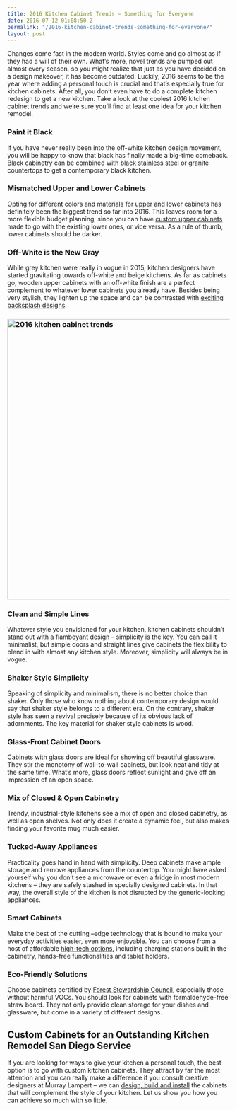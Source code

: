 ```yaml
---
title: 2016 Kitchen Cabinet Trends – Something for Everyone
date: 2016-07-12 01:08:50 Z
permalink: "/2016-kitchen-cabinet-trends-something-for-everyone/"
layout: post
---
```


Changes come fast in the modern world. Styles come and go almost as if they had a will of their own. What’s more, novel trends are pumped out almost every season, so you might realize that just as you have decided on a design makeover, it has become outdated. Luckily, 2016 seems to be the year where adding a personal touch is crucial and that’s especially true for kitchen cabinets. After all, you don’t even have to do a complete kitchen redesign to get a new kitchen. Take a look at the coolest 2016 kitchen cabinet trends and we’re sure you’ll find at least one idea for your kitchen remodel.
<h3>Paint it Black</h3>
If you have never really been into the off-white kitchen design movement, you will be happy to know that black has finally made a big-time comeback. Black cabinetry can be combined with black <a href="http://murraylampert.com/what-metal-should-you-use-in-your-kitchen/">stainless steel</a> or granite countertops to get a contemporary black kitchen.
<h3>Mismatched Upper and Lower Cabinets</h3>
Opting for different colors and materials for upper and lower cabinets has definitely been the biggest trend so far into 2016. This leaves room for a more flexible budget planning, since you can have <a href="http://murraylampert.com/san-diego-custom-cabinet-construction-services/">custom upper cabinets</a> made to go with the existing lower ones, or vice versa. As a rule of thumb, lower cabinets should be darker.
<h3>Off-White is the New Gray</h3>
While grey kitchen were really in vogue in 2015, kitchen designers have started gravitating towards off-white and beige kitchens. As far as cabinets go, wooden upper cabinets with an off-white finish are a perfect complement to whatever lower cabinets you already have. Besides being very stylish, they lighten up the space and can be contrasted with <a href="http://murraylampert.com/the-homeowners-guide-to-choosing-the-perfect-kitchen-backsplash/">exciting backsplash designs</a>.
<h3><img class="aligncenter size-large wp-image-3121" src="http://murraylampert.com/wp-content/uploads/2.-Dang-Tran-Kitchen-Rendering-1-1024x691.jpg" alt="2016 kitchen cabinet trends" width="940" height="634" /></h3>
<h3>Clean and Simple Lines</h3>
Whatever style you envisioned for your kitchen, kitchen cabinets shouldn’t stand out with a flamboyant design – simplicity is the key. You can call it minimalist, but simple doors and straight lines give cabinets the flexibility to blend in with almost any kitchen style. Moreover, simplicity will always be in vogue.
<h3>Shaker Style Simplicity</h3>
Speaking of simplicity and minimalism, there is no better choice than shaker. Only those who know nothing about contemporary design would say that shaker style belongs to a different era. On the contrary, shaker style has seen a revival precisely because of its obvious lack of adornments. The key material for shaker style cabinets is wood.
<h3>Glass-Front Cabinet Doors</h3>
Cabinets with glass doors are ideal for showing off beautiful glassware. They stir the monotony of wall-to-wall cabinets, but look neat and tidy at the same time. What’s more, glass doors reflect sunlight and give off an impression of an open space.
<h3>Mix of Closed &amp; Open Cabinetry</h3>
Trendy, industrial-style kitchens see a mix of open and closed cabinetry, as well as open shelves. Not only does it create a dynamic feel, but also makes finding your favorite mug much easier.
<h3>Tucked-Away Appliances</h3>
Practicality goes hand in hand with simplicity. Deep cabinets make ample storage and remove appliances from the countertop. You might have asked yourself why you don’t see a microwave or even a fridge in most modern kitchens – they are safely stashed in specially designed cabinets. In that way, the overall style of the kitchen is not disrupted by the generic-looking appliances.
<h3>Smart Cabinets</h3>
Make the best of the cutting –edge technology that is bound to make your everyday activities easier, even more enjoyable. You can choose from a host of affordable <a href="http://murraylampert.com/6-high-tech-gadgets-for-your-next-kitchen-remodel/">high-tech options</a>, including charging stations built in the cabinetry, hands-free functionalities and tablet holders.
<h3>Eco-Friendly Solutions</h3>
Choose cabinets certified by <a href="https://ic.fsc.org/en">Forest Stewardship Council</a>, especially those without harmful VOCs. You should look for cabinets with formaldehyde-free straw board. They not only provide clean storage for your dishes and glassware, but come in a variety of different designs.
<h2>Custom Cabinets for an Outstanding Kitchen Remodel San Diego Service</h2>
If you are looking for ways to give your kitchen a personal touch, the best option is to go with custom kitchen cabinets. They attract by far the most attention and you can really make a difference if you consult creative designers at Murray Lampert – we can <a href="http://murraylampert.com/san-diego-home-design-serivces/">design, build and install</a> the cabinets that will complement the style of your kitchen. Let us show you how you can achieve so much with so little.

&nbsp;

&nbsp;

